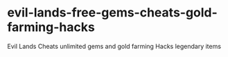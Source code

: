 # evil-lands-free-gems-cheats-gold-farming-hacks
Evil Lands Cheats unlimited gems and gold farming Hacks legendary items
